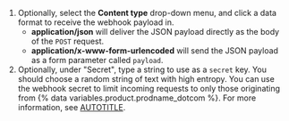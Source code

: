 1. Optionally, select the **Content type** drop-down menu, and click a data format to receive the webhook payload in.
   * **application/json** will deliver the JSON payload directly as the body of the `POST` request.
   * **application/x-www-form-urlencoded** will send the JSON payload as a form parameter called `payload`.
1. Optionally, under "Secret", type a string to use as a `secret` key. You should choose a random string of text with high entropy. You can use the webhook secret to limit incoming requests to only those originating from {% data variables.product.prodname_dotcom %}. For more information, see [AUTOTITLE](/webhooks/using-webhooks/securing-your-webhooks).
